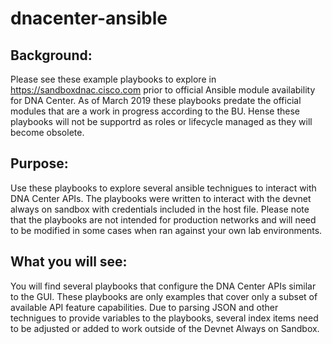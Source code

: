 # dnacenter-ansible

## Background:
Please see these example playbooks to explore in https://sandboxdnac.cisco.com prior to official Ansible module availability for DNA Center. As of March 2019 these playbooks predate the official modules that are a work in progress according to the BU.
Hense these playbooks will not be supportrd as roles or lifecycle managed as they will become obsolete. 

## Purpose: 
Use these playbooks to explore several ansible technigues to interact with DNA Center APIs. The playbooks were written to interact with the devnet always on sandbox with credentials included in the host file. Please note that the playbooks are not intended for production networks and will need to be modified in some cases when ran against your own lab environments. 

## What you will see:
You will find several playbooks that configure the DNA Center APIs similar to the GUI. These playbooks are only examples that cover only a subset of available API feature capabilities. Due to parsing JSON and other technigues to provide variables to the playbooks, several index items need to be adjusted or added to work outside of the Devnet Always on Sandbox.






